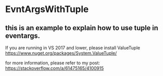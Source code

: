 # EvntArgsWithTuple
## this is an example to explain how to use tuple in eventargs.
If you are running in VS 2017 and lower, please install ValueTuple https://www.nuget.org/packages/System.ValueTuple/

for more information, please refer to my post: https://stackoverflow.com/a/61475165/4100915
